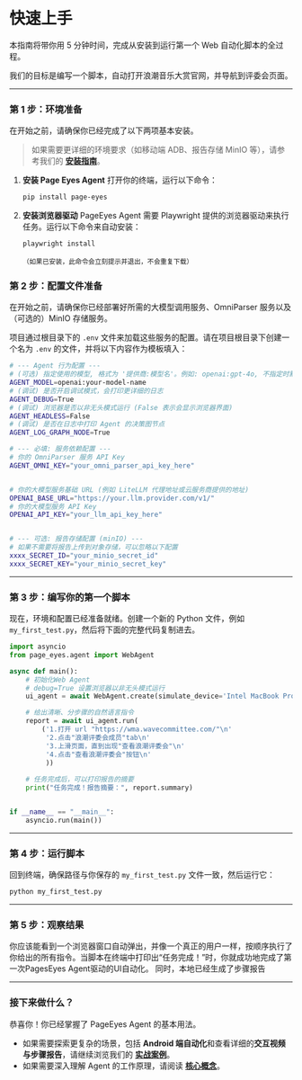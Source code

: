 # 快速上手


本指南将带你用 5 分钟时间，完成从安装到运行第一个 Web 自动化脚本的全过程。

我们的目标是编写一个脚本，自动打开浪潮音乐大赏官网，并导航到评委会页面。

---

### 第 1 步：环境准备

在开始之前，请确保你已经完成了以下两项基本安装。

> 如果需要更详细的环境要求（如移动端 ADB、报告存储 MinIO 等），请参考我们的 **[安装指南](../getting-started/installation.md)**。

1.  **安装 Page Eyes Agent**
    打开你的终端，运行以下命令：
    ```bash
    pip install page-eyes
    ```

2.  **安装浏览器驱动**
    PageEyes Agent 需要 Playwright 提供的浏览器驱动来执行任务。运行以下命令来自动安装：
    ```bash
    playwright install
    ```
    <small>（如果已安装，此命令会立刻提示并退出，不会重复下载）</small>


### 第 2 步：配置文件准备

在开始之前，请确保你已经部署好所需的大模型调用服务、OmniParser 服务以及（可选的）MinIO 存储服务。

项目通过根目录下的 `.env` 文件来加载这些服务的配置。请在项目根目录下创建一个名为 `.env` 的文件，并将以下内容作为模板填入：


```bash
# --- Agent 行为配置 ---
# (可选) 指定使用的模型, 格式为 '提供商:模型名'。例如: openai:gpt-4o, 不指定时默认使用deepseek-v3
AGENT_MODEL=openai:your-model-name
# (调试) 是否开启调试模式，会打印更详细的日志
AGENT_DEBUG=True
# (调试) 浏览器是否以非无头模式运行 (False 表示会显示浏览器界面)
AGENT_HEADLESS=False
# (调试) 是否在日志中打印 Agent 的决策图节点
AGENT_LOG_GRAPH_NODE=True

# --- 必填: 服务依赖配置 ---
# 你的 OmniParser 服务 API Key
AGENT_OMNI_KEY="your_omni_parser_api_key_here"


# 你的大模型服务基础 URL (例如 LiteLLM 代理地址或云服务商提供的地址)
OPENAI_BASE_URL="https://your.llm.provider.com/v1/"
# 你的大模型服务 API Key
OPENAI_API_KEY="your_llm_api_key_here"


# --- 可选: 报告存储配置 (minIO) ---
# 如果不需要将报告上传到对象存储，可以忽略以下配置
xxxx_SECRET_ID="your_minio_secret_id"
xxxx_SECRET_KEY="your_minio_secret_key"
```

---

### 第 3 步：编写你的第一个脚本

现在，环境和配置已经准备就绪。创建一个新的 Python 文件，例如 `my_first_test.py`，然后将下面的完整代码复制进去。

```python
import asyncio
from page_eyes.agent import WebAgent

async def main():
    # 初始化Web Agent
    # debug=True 设置浏览器以非无头模式运行
    ui_agent = await WebAgent.create(simulate_device='Intel MacBook Pro 13-inch', debug=True)

    # 给出清晰、分步骤的自然语言指令
    report = await ui_agent.run(
        ('1.打开 url "https://wma.wavecommittee.com/"\n'
         '2.点击"浪潮评委会成员"tab\n'
         '3.上滑页面，直到出现"查看浪潮评委会"\n'
         '4.点击"查看浪潮评委会"按钮\n'
         ))
    
    # 任务完成后，可以打印报告的摘要
    print("任务完成！报告摘要：", report.summary)


if __name__ == "__main__":
    asyncio.run(main())
```

---

### 第 4 步：运行脚本

回到终端，确保路径与你保存的 `my_first_test.py` 文件一致，然后运行它：

```bash
python my_first_test.py
```
---

### 第 5 步：观察结果

你应该能看到一个浏览器窗口自动弹出，并像一个真正的用户一样，按顺序执行了你给出的所有指令。当脚本在终端中打印出“任务完成！”时，你就成功地完成了第一次PagesEyes Agent驱动的UI自动化。
同时，本地已经生成了步骤报告

---

### 接下来做什么？

恭喜你！你已经掌握了 PageEyes Agent 的基本用法。

*   如果需要探索更复杂的场景，包括 **Android 端自动化**和查看详细的**交互视频与步骤报告**，请继续浏览我们的 **[实战案例](./examples.md)**。
*   如果需要深入理解 Agent 的工作原理，请阅读 **[核心概念](../guides/core-concepts.md)**。